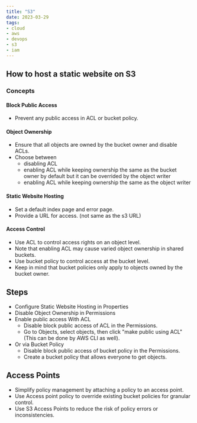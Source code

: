 ```yaml
---
title: "S3"
date: 2023-03-29
tags:
- cloud
- aws
- devops
- s3
- iam
---
```



## How to host a static website on S3

### Concepts

#### Block Public Access
* Prevent any public access in ACL or bucket policy.
#### Object Ownership
* Ensure that all objects are owned by the bucket owner and disable ACLs.
* Choose between 
  * disabling ACL
  * enabling ACL while keeping ownership the same as the bucket owner by default but it can be overrided by the object writer
  * enabling ACL while keeping ownership the same as the object writer
#### Static Website Hosting
* Set a default index page and error page.
* Provide a URL for access. (not same as the s3 URL)
#### Access Control
* Use ACL to control access rights on an object level.
* Note that enabling ACL may cause varied object ownership in shared buckets.
* Use bucket policy to control access at the bucket level.
* Keep in mind that bucket policies only apply to objects owned by the bucket owner.

## Steps

* Configure Static Website Hosting in Properties
* Disable Object Ownership in Permissions
* Enable public access With ACL
  * Disable block public access of ACL in the Permissions.
  * Go to Objects, select objects, then click "make public using ACL" (This can be done by AWS CLI as well).
* Or via Bucket Policy
  * Disable block public access of bucket policy in the Permissions.
  * Create a bucket policy that allows everyone to get objects.

## Access Points
* Simplify policy management by attaching a policy to an access point.
* Use Access point policy to override existing bucket policies for granular control.
* Use S3 Access Points to reduce the risk of policy errors or inconsistencies.